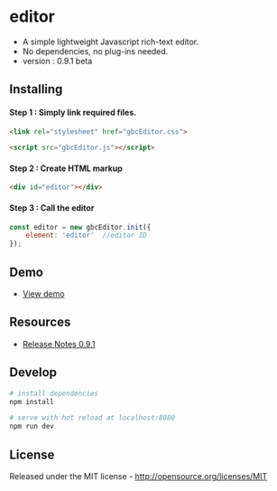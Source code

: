 # editor

* A simple lightweight Javascript rich-text editor.
* No dependencies, no plug-ins needed.
* version : 0.9.1 beta



## Installing

#### Step 1 : Simply link required files.

```html
<link rel="stylesheet" href="gbcEditor.css">
```

```html
<script src="gbcEditor.js"></script>
```



#### Step 2 : Create HTML markup

```html
<div id="editor"></div>
```



#### Step 3 : Call the editor

```javascript
const editor = new gbcEditor.init({
    element: 'editor'  //editor ID
});
```



## Demo

* [View demo](http://sungkyu.me/editor/)



## Resources

* [Release Notes 0.9.1](https://github.com/soulmotion21/editor/releases/tag/v0.9.1)



## Develop

```bash
# install dependencies
npm install

# serve with hot reload at localhost:8080
npm run dev
```



## License

Released under the MIT license - http://opensource.org/licenses/MIT
